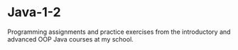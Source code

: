 # Java-1-2
Programming assignments and practice exercises from the introductory and advanced OOP Java courses at my school.
